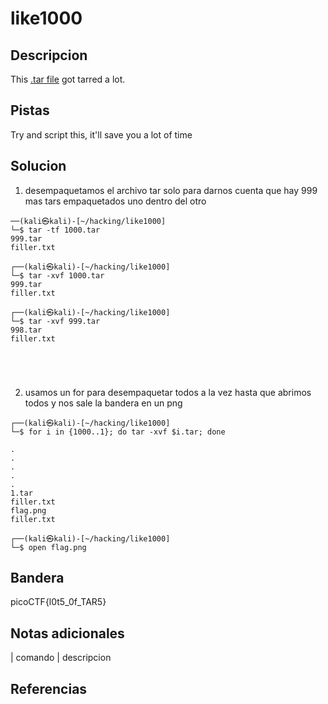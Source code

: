 
# like1000

## Descripcion

This [.tar file](https://jupiter.challenges.picoctf.org/static/52084b5ad360b25f9af83933114324e0/1000.tar) got tarred a lot.

## Pistas
Try and script this, it'll save you a lot of time

## Solucion
1. desempaquetamos el archivo tar solo para darnos cuenta que hay 999 mas tars empaquetados uno dentro del otro

```bash()
──(kali㉿kali)-[~/hacking/like1000]
└─$ tar -tf 1000.tar 
999.tar
filler.txt
                                                                                                                    
┌──(kali㉿kali)-[~/hacking/like1000]
└─$ tar -xvf 1000.tar 
999.tar
filler.txt
                                                                                                                    
┌──(kali㉿kali)-[~/hacking/like1000]
└─$ tar -xvf 999.tar 
998.tar
filler.txt
                                                                                                                    

                                                                                                                    


```
2. usamos un for para desempaquetar todos a la vez hasta que abrimos todos y nos sale la bandera en un png
```bash()
┌──(kali㉿kali)-[~/hacking/like1000]
└─$ for i in {1000..1}; do tar -xvf $i.tar; done 

.
.
.
.
.
1.tar
filler.txt
flag.png
filler.txt
                                                                                                                    
┌──(kali㉿kali)-[~/hacking/like1000]
└─$ open flag.png

```


## Bandera

picoCTF{l0t5_0f_TAR5}

## Notas adicionales

| comando | descripcion

## Referencias

